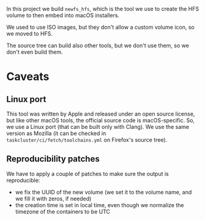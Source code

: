 In this project we build `newfs_hfs`, which is the tool we use to create the HFS
volume to then embed into macOS installers.

We used to use ISO images, but they don't allow a custom volume icon, so we
moved to HFS.

The source tree can build also other tools, but we don't use them, so we don't
even build them.

# Caveats

## Linux port

This tool was written by Apple and released under an open source license, but
like other macOS tools, the official source code is macOS-specific.
So, we use a Linux port (that can be built only with Clang).
We use the same version as Mozilla (it can be checked in
`taskcluster/ci/fetch/toolchains.yml` on Firefox's source tree).

## Reproducibility patches

We have to apply a couple of patches to make sure the output is reproducible:

- we fix the UUID of the new volume (we set it to the volume name, and we fill
  it with zeros, if needed)
- the creation time is set in local time, even though we normalize the timezone
  of the containers to be UTC
